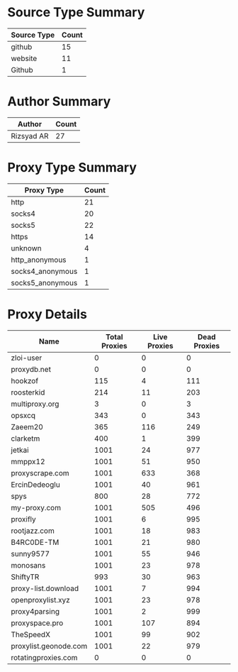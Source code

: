 # Source Type Summary

| Source Type | Count |
|-------------|-------|
| github | 15 |
| website | 11 |
| Github | 1 |


# Author Summary

| Author | Count |
|--------|-------|
| Rizsyad AR | 27 |


# Proxy Type Summary

| Proxy Type | Count |
|------------|-------|
| http | 21 |
| socks4 | 20 |
| socks5 | 22 |
| https | 14 |
| unknown | 4 |
| http_anonymous | 1 |
| socks4_anonymous | 1 |
| socks5_anonymous | 1 |


# Proxy Details

| Name | Total Proxies | Live Proxies | Dead Proxies |
|------|---------------|--------------|---------------|
| zloi-user | 0 | 0 | 0 |
| proxydb.net | 0 | 0 | 0 |
| hookzof | 115 | 4 | 111 |
| roosterkid | 214 | 11 | 203 |
| multiproxy.org | 3 | 0 | 3 |
| opsxcq | 343 | 0 | 343 |
| Zaeem20 | 365 | 116 | 249 |
| clarketm | 400 | 1 | 399 |
| jetkai | 1001 | 24 | 977 |
| mmppx12 | 1001 | 51 | 950 |
| proxyscrape.com | 1001 | 633 | 368 |
| ErcinDedeoglu | 1001 | 40 | 961 |
| spys | 800 | 28 | 772 |
| my-proxy.com | 1001 | 505 | 496 |
| proxifly | 1001 | 6 | 995 |
| rootjazz.com | 1001 | 18 | 983 |
| B4RC0DE-TM | 1001 | 21 | 980 |
| sunny9577 | 1001 | 55 | 946 |
| monosans | 1001 | 23 | 978 |
| ShiftyTR | 993 | 30 | 963 |
| proxy-list.download | 1001 | 7 | 994 |
| openproxylist.xyz | 1001 | 23 | 978 |
| proxy4parsing | 1001 | 2 | 999 |
| proxyspace.pro | 1001 | 107 | 894 |
| TheSpeedX | 1001 | 99 | 902 |
| proxylist.geonode.com | 1001 | 22 | 979 |
| rotatingproxies.com | 0 | 0 | 0 |
